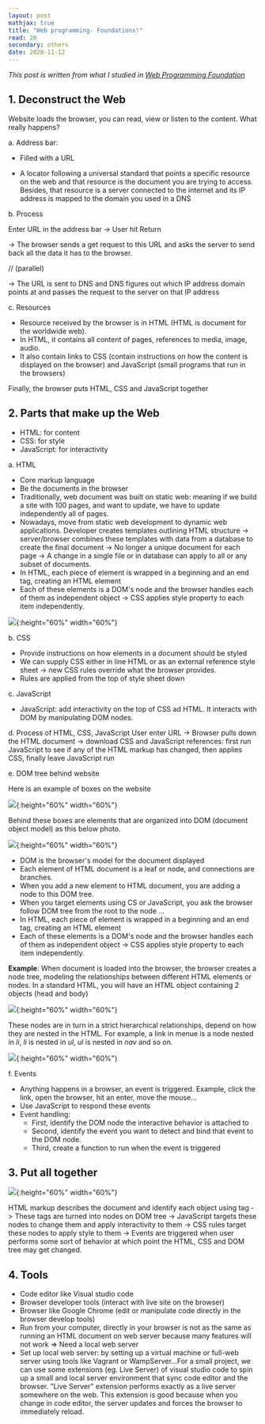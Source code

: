 ```yaml
---
layout: post
mathjax: true
title: "Web programming- Foundations!"
read: 20
secondary: others
date: 2020-11-12
---
```


*This post is written from what I studied in [Web Programming Foundation](https://www.linkedin.com/learning/web-programming-foundations/welcome?u=2127121)*

## 1. Deconstruct the Web

Website loads the browser, you can read, view or listen to the content. What really happens?

a. Address bar: 
+ Filled with a URL
* A locator following a universal standard that points a specific resource on the web and that resource is the document you are trying to access. Besides, that resource is a server connected to the internet and its IP address is mapped to the domain you used in a DNS 
  
b. Process

Enter URL in the address bar -> User hit Return 

-> The browser sends a get request to this URL and asks the server to send back all the data it has to the browser. 

// (parallel)

-> The URL is sent to DNS and DNS figures out which IP address domain points at and passes the request to the server on that IP address

c. Resources 
- Resource received by the browser is in HTML (HTML is document for the worldwide web).
-  In HTML, it contains all content of pages, references to media, image, audio.
-  It also contain links to CSS (contain instructions on how the content is displayed on the browser) and JavaScript (small programs that run in the browsers)

Finally, the browser puts HTML, CSS and JavaScript together

## 2. Parts that make up the Web
- HTML: for content
- CSS: for style
- JavaScript: for interactivity

a. HTML
- Core markup language 
- Be the documents in the browser
- Traditionally, web document was built on static web: meaning if we build a site with 100 pages, and want to update, we have to update independently all of pages. 
- Nowadays, move from static web development to dynamic web applications. Developer creates templates outlining HTML structure -> server/browser combines these templates with data from a database to create the final document -> No longer a unique document for each page -> A change in a single file or in database can apply to all or any subset of documents.
- In HTML, each piece of element is wrapped in a beginning and an end tag, creating an HTML element
- Each of these elements is a DOM's node and the browser handles each of them as independent object -> CSS applies style property to each item independently. 

![](/sources/Others-web-programming3.png){:height="60%" width="60%"}

b. CSS
- Provide instructions on how elements in a document should be styled
- We can supply CSS either in line HTML or as an external reference style sheet -> new CSS rules override what the browser provides.
- Rules are applied from the top of style sheet down

c. JavaScript
- JavaScript: add interactivity on the top of CSS ad HTML. It interacts with DOM by manipulating DOM nodes.  

d. Process of HTML, CSS, JavaScript
User enter URL -> Browser pulls down the HTML document -> download CSS and JavaScript references: first run JavaScript to see if any of the HTML markup has changed, then applies CSS, finally leave JavaScript run

e. DOM tree behind website

Here is an example of boxes on the website

![](/sources/Others-web-programming.png){:height="60%" width="60%"}

Behind these boxes are elements that are organized into DOM (document object model) as this below photo.

![](/sources/Others-web-programming2.png){:height="60%" width="60%"}

- DOM is the browser's model for the document displayed
- Each element of HTML document is a leaf or node, and connections are branches. 
- When you add a new element to HTML document, you are adding a node to this DOM tree.
- When you target elements using CS or JavaScript, you ask the browser follow DOM tree from the root to the node ...
- In HTML, each piece of element is wrapped in a beginning and an end tag, creating an HTML element
- Each of these elements is a DOM's node and the browser handles each of them as independent object -> CSS applies style property to each item independently. 

**Example**: When document is loaded into the browser, the browser creates a node tree, modeling the relationships between different HTML elements or nodes. In a standard HTML, you will have an HTML object containing 2 objects (head and body)

![](/sources/Others-web-programming4.png){:height="60%" width="60%"}

These nodes are in turn in a strict hierarchical relationships, depend on how they are nested in the HTML. For example, a link in menue is a node nested in *li*, *li* is nested in *ul*, *ul* is nested in *nav* and so on.

![](/sources/Others-web-programming5.png){:height="60%" width="60%"}

f. Events
- Anything happens in a browser, an event is triggered. Example, click the link, open the browser, hit an enter, move the mouse...
- Use JavaScript to respond these events
- Event handling:
  -  First, identify the DOM node the interactive behavior is attached to
  -  Second, identify the event you want to detect and bind that event to the DOM node. 
  -  Third, create a function to run when the event is triggered

## 3. Put all together

![](/sources/Others-web-programming6.png){:height="60%" width="60%"}

HTML markup describes the document and identify each object using tag -> These tags are turned into nodes on DOM tree -> JavaScript targets these nodes to change them and apply interactivity to them -> CSS rules target these nodes to apply style to them -> Events are triggered when user performs some sort of behavior at which point the HTML, CSS and DOM tree may get changed. 

## 4. Tools
- Code editor like Visual studio code
- Browser developer tools (interact with live site on the browser)
- Browser like Google Chrome (edit or manipulate code directly in the browser develop tools)
- Run from your computer, directly in your browser is not as the same as running an HTML document on web server because many features will not work => Need a local web server 
- Set up local web server: by setting up a virtual machine or full-web server using tools like Vagrant or WampServer...For a small project, we can use some extensions (eg. Live Server) of visual studio code to spin up a small and local server environment that sync code editor and the browser. "Live Server" extension performs exactly as a live server somewhere on the web. This extension is good because when you change in code editor, the server updates and forces the browser to immediately reload. 
  